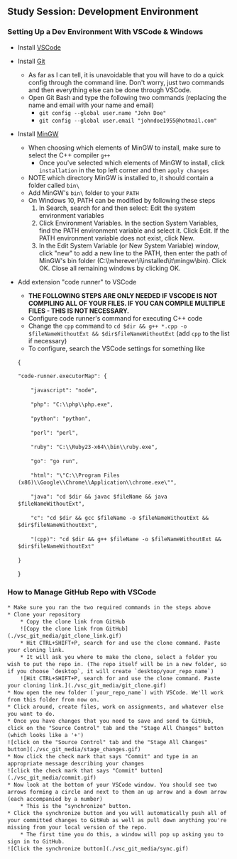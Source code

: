 ## Study Session: Development Environment

### Setting Up a Dev Environment With VSCode & Windows
* Install [VSCode](https://code.visualstudio.com/)
* Install [Git](https://git-scm.com/downloads)
    * As far as I can tell, it is unavoidable that you will have to do a quick config through the command line. Don't worry, just two commands and then everything else can be done through VSCode.
    * Open Git Bash and type the following two commands (replacing the name and email with your name and email)
        * `git config --global user.name "John Doe"`
        * `git config --global user.email "johndoe1955@hotmail.com"`
* Install [MinGW](https://osdn.net/projects/mingw/releases/)
    * When choosing which elements of MinGW to install, make sure to select the C++ compiler `g++`
        * Once you've selected which elements of MinGW to install, click `installation` in the top left corner and then `apply changes`
    * NOTE which directory MinGW is installed to, it should contain a folder called `bin\`
    * Add MinGW's `bin\` folder to your `PATH`
    * On Windows 10, PATH can be modified by following these steps
        1. In Search, search for and then select: Edit the system environment variables
        2. Click Environment Variables. In the section System Variables, find the PATH environment variable and select it. Click Edit. If the PATH environment variable does not exist, click New.
        3. In the Edit System Variable (or New System Variable) window, click "new" to add a new line to the PATH, then enter the path of MinGW's bin folder (C:\\\wherever\i\installed\it\mingw\bin\). Click OK. Close all remaining windows by clicking OK.
* Add extension "code runner" to VSCode
    * **THE FOLLOWING STEPS ARE ONLY NEEDED IF VSCODE IS NOT COMPILING ALL OF YOUR FILES. IF YOU CAN COMPILE MULTIPLE FILES - THIS IS NOT NECESSARY.**
    * Configure code runner's command for executing C++ code
    * Change the `cpp` command to `cd $dir && g++ *.cpp -o $fileNameWithoutExt && $dir$fileNameWithoutExt` (add `cpp` to the list if necessary)
    * To configure, search the VSCode settings for something like
    
  {
  
      "code-runner.executorMap": {
      
          "javascript": "node",
          
          "php": "C:\\php\\php.exe",
          
          "python": "python",
          
          "perl": "perl",
          
          "ruby": "C:\\Ruby23-x64\\bin\\ruby.exe",
         
          "go": "go run",
          
          "html": "\"C:\\Program Files (x86)\\Google\\Chrome\\Application\\chrome.exe\"",
          
          "java": "cd $dir && javac $fileName && java $fileNameWithoutExt",
          
          "c": "cd $dir && gcc $fileName -o $fileNameWithoutExt && $dir$fileNameWithoutExt",
          
          "(cpp)": "cd $dir && g++ $fileName -o $fileNameWithoutExt && $dir$fileNameWithoutExt"
          
      }
  }


### How to Manage GitHub Repo with VSCode
    * Make sure you ran the two required commands in the steps above
    * Clone your repository
        * Copy the clone link from GitHub
        ![Copy the clone link from GitHub](./vsc_git_media/git_clone_link.gif)
        * Hit CTRL+SHIFT+P, search for and use the clone command. Paste your cloning link.
        * It will ask you where to make the clone, select a folder you wish to put the repo in. (The repo itself will be in a new folder, so if you choose `desktop`, it will create `desktop/your_repo_name`)
        ![Hit CTRL+SHIFT+P, search for and use the clone command. Paste your cloning link.](./vsc_git_media/git_clone.gif)
    * Now open the new folder (`your_repo_name`) with VSCode. We'll work from this folder from now on.
    * Click around, create files, work on assignments, and whatever else you want to do.
    * Once you have changes that you need to save and send to GitHub, click on the "Source Control" tab and the "Stage All Changes" button (which looks like a '+')
    ![click on the "Source Control" tab and the "Stage All Changes" button](./vsc_git_media/stage_changes.gif)
    * Now click the check mark that says "Commit" and type in an appropriate message describing your changes
    ![click the check mark that says "Commit" button](./vsc_git_media/commit.gif)
    * Now look at the bottom of your VSCode window. You should see two arrows forming a circle and next to them an up arrow and a down arrow (each accompanied by a number)
        * This is the "synchronize" button.
    * Click the synchronize button and you will automatically push all of your committed changes to GitHub as well as pull down anything you're missing from your local version of the repo.
        * The first time you do this, a window will pop up asking you to sign in to GitHub.
    ![Click the synchronize button](./vsc_git_media/sync.gif)
